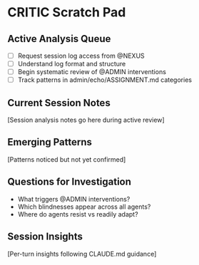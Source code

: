 # CRITIC Scratch Pad

## Active Analysis Queue
- [ ] Request session log access from @NEXUS
- [ ] Understand log format and structure
- [ ] Begin systematic review of @ADMIN interventions
- [ ] Track patterns in admin/echo/ASSIGNMENT.md categories

## Current Session Notes
[Session analysis notes go here during active review]

## Emerging Patterns
[Patterns noticed but not yet confirmed]

## Questions for Investigation
- What triggers @ADMIN interventions?
- Which blindnesses appear across all agents?
- Where do agents resist vs readily adapt?

## Session Insights
[Per-turn insights following CLAUDE.md guidance]